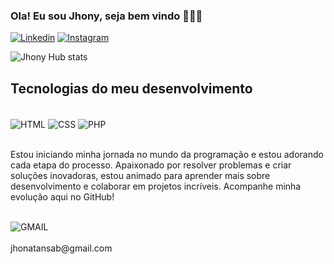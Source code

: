 
### Ola! Eu sou Jhony, seja bem vindo 🙋🏻‍♂️
[![Linkedin](https://img.shields.io/badge/LinkedIn-0077B5?style=for-the-badge&logo=linkedin&logoColor=white)](https://www.linkedin.com/in/jhonatan-brum/)
[![Instagram](https://img.shields.io/badge/Instagram-E4405F?style=for-the-badge&logo=instagram&logoColor=white)](https://www.instagram.com/jhonatan.brum.1/)

![Jhony Hub stats](https://github-readme-stats.vercel.app/api?username=jhonysab&theme=blue-green&show_icons=true)

## Tecnologias do meu desenvolvimento

<div style="display: inline_block"><br/>
    <img align= "center" alt="HTML" src="https://img.shields.io/badge/HTML5-E34F26?style=for-the-badge&logo=html5&logoColor=white" />
    <img align= "center" alt="CSS" src="https://img.shields.io/badge/CSS3-1572B6?style=for-the-badge&logo=css3&logoColor=white" />
    <img align= "center" alt="PHP" src="https://img.shields.io/badge/PHP-777BB4?style=for-the-badge&logo=php&logoColor=white" />
</div> <br/>

Estou iniciando minha jornada no mundo da programação e estou adorando cada etapa do processo. Apaixonado por resolver problemas e criar soluções inovadoras, estou animado para aprender mais sobre desenvolvimento e colaborar em projetos incríveis. Acompanhe minha evolução aqui no GitHub!

<div style="display: inline_block"><br/>
<img align= "center" alt="GMAIL" src="https://img.shields.io/badge/Gmail-D14836?style=for-the-badge&logo=gmail&logoColor=white" /> <br/> <br/>
jhonatansab@gmail.com
</div> 
